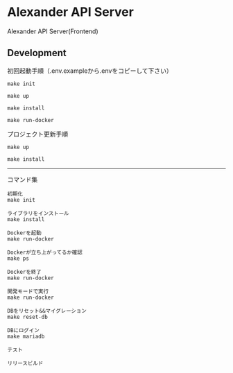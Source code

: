 # Alexander API Server

Alexander API Server(Frontend)

## Development
初回起動手順（.env.exampleから.envをコピーして下さい）
```
make init

make up

make install

make run-docker
```

プロジェクト更新手順
```
make up

make install
```

---

コマンド集
```
初期化
make init

ライブラリをインストール
make install

Dockerを起動
make run-docker

Dockerが立ち上がってるか確認
make ps

Dockerを終了
make run-docker

開発モードで実行
make run-docker

DBをリセット&&マイグレーション
make reset-db

DBにログイン
make mariadb

テスト

リリースビルド
```
